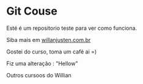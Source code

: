 # Git Couse
Esté é um repositorio teste para ver como funciona.

Siba mais em [willanjusten.com.br](http://willianjsuten.cm.br)

Gostei do curso, toma um café ai =)

Fiz uma alteração : "Hellow"


Outros cursoos do Willian
